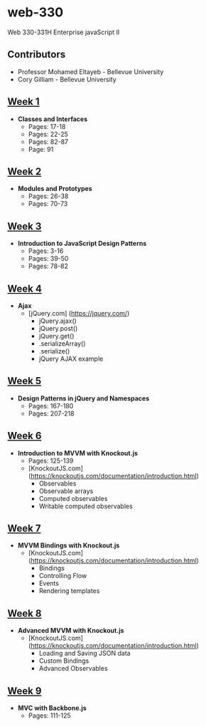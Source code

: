 # web-330
Web 330-331H Enterprise javaScript II

## Contributors

* Professor Mohamed Eltayeb - Bellevue University
* Cory Gilliam - Bellevue University

[Week 1](https://github.com/imaaxa/web-330/tree/master/week-1)
------
* **Classes and Interfaces**
  * Pages: 17-18
  * Pages: 22-25
  * Pages: 82-87
  * Page: 91

[Week 2](https://github.com/imaaxa/web-330/tree/master/week-2)
------
* **Modules and Prototypes**
  * Pages: 26-38
  * Pages: 70-73

[Week 3](https://github.com/imaaxa/web-330/tree/master/week-3)
------
* **Introduction to JavaScript Design Patterns**
  * Pages: 3-16
  * Pages: 39-50
  * Pages: 78-82

[Week 4](https://github.com/imaaxa/web-330/tree/master/week-4)
------
* **Ajax**
  * [jQuery.com] (https://jquery.com/)
    * jQuery.ajax()
    * jQuery.post()
    * jQuery.get()
    * .serializeArray()
    * .serialize()
    * jQuery AJAX example

[Week 5](https://github.com/imaaxa/web-330/tree/master/week-5)
------
* **Design Patterns in jQuery and Namespaces**
  * Pages: 167-180
  * Pages: 207-218

[Week 6](https://github.com/imaaxa/web-330/tree/master/week-6)
------
* **Introduction to MVVM with Knockout.js**
  * Pages: 125-139
  * [KnockoutJS.com] (https://knockoutjs.com/documentation/introduction.html)
    * Observables
    * Observable arrays
    * Computed observables
    * Writable computed observables

[Week 7](https://github.com/imaaxa/web-330/tree/master/week-7)
------
* **MVVM Bindings with Knockout.js**
  * [KnockoutJS.com] (https://knockoutjs.com/documentation/introduction.html)
    * Bindings
    * Controlling Flow
    * Events
    * Rendering templates

[Week 8](https://github.com/imaaxa/web-330/tree/master/week-8)
------
* **Advanced MVVM with Knockout.js**
  * [KnockoutJS.com] (https://knockoutjs.com/documentation/introduction.html)
    * Loading and Saving JSON data
    * Custom Bindings
    * Advanced Observables

[Week 9](https://github.com/imaaxa/web-330/tree/master/week-9)
------
* **MVC with Backbone.js**
  * Pages: 111-125
